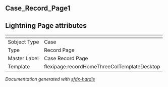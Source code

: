 ## Case_Record_Page1

## Lightning Page attributes

|<!-- -->|<!-- -->|
|:---|:---|
|Sobject Type|Case|
|Type| Record Page|
|Master Label|Case Record Page|
|Template|flexipage:recordHomeThreeColTemplateDesktop|




<!-- Page description -->


_Documentation generated with [sfdx-hardis](https://sfdx-hardis.cloudity.com)_
